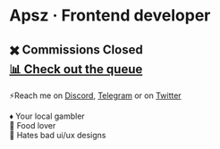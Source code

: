<h1>Apsz · Frontend developer</h1>
<h2>✖️ Commissions Closed<br>
<a href="https://trello.com/b/awBqVwIp/">📊 Check out the queue</a></h2>

⚡Reach me on [Discord](https://discordapp.com/users/686479657444311041),
 [Telegram](https://t.me/TheApsz) or on [Twitter](https://x.com/TheApsz)

 
♦️ Your local gambler<br>
🍴 Food lover<br>
🔪 Hates bad ui/ux designs


<!--
**TheApsz/TheApsz** is a ✨ _special_ ✨ repository because its `README.md` (this file) appears on your GitHub profile.

Here are some ideas to get you started:

- 🔭 I’m currently working on ...
- 🌱 I’m currently learning ...
- 👯 I’m looking to collaborate on ...
- 🤔 I’m looking for help with ...
- 💬 Ask me about ...
- 📫 How to reach me: ...
- 😄 Pronouns: ...
- ⚡ Fun fact: ...
-->
